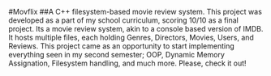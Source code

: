 #Movflix
##A C++ filesystem-based movie review system.
This project was developed as a part of my school curriculum, scoring 10/10 as a final project.
Its a movie review system, akin to a console based version of IMDB.
It hosts multiple files, each holding Genres, Directors, Movies, Users, and Reviews. 
This project came as an opportunity to start implementing everything seen in my second semester; OOP, Dynamic Memory Assignation, Filesystem handling, and much more. 
Please, check it out!